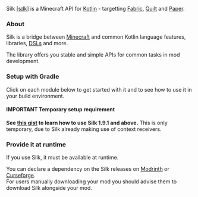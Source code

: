 Silk [[sɪlk]](https://www.oxfordlearnersdictionaries.com/media/english/us_pron_ogg/s/sil/silk_/silk__us_1.ogg)
is a Minecraft API for [Kotlin](https://kotlinlang.org/) - targetting [Fabric](https://fabricmc.net/), [Quilt](https://quiltmc.org/) and
[Paper](https://papermc.io/). <br>

### About

Silk is a bridge between [Minecraft](https://www.minecraft.net/) and common Kotlin language
features, libraries, [DSLs](https://en.wikipedia.org/wiki/Domain-specific_language) and more.

The library offers you stable and simple APIs for common tasks in mod development.

### Setup with Gradle

Click on each module below to get started with it and to see how to use it in your build environment.

#### **IMPORTANT** Temporary setup requirement

**See [this gist](https://gist.github.com/jakobkmar/5068aa14e37b859c3246de91cac74347) to learn how to use Silk 1.9.1
and above.** This is only temporary, due to Silk already making use of context receivers.

### Provide it at runtime

If you use Silk, it must be available at runtime.

You can declare a dependency on the Silk releases on [Modrinth](https://modrinth.com/mod/silk/versions)
or [Curseforge](https://www.curseforge.com/minecraft/mc-mods/silk-kt/files). <br> For users manually downloading your mod
you should advise them to download Silk alongside your mod.
